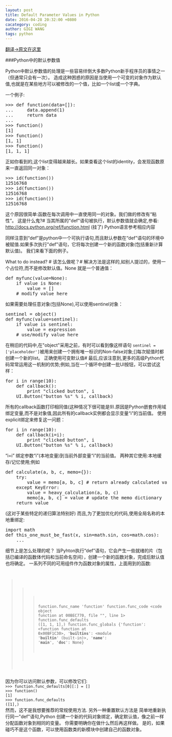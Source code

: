 ```yaml
---
layout: post
title: Default Parameter Values in Python
date: 2016-04-28 20:32:00 +0800
cacategory: coding
author: GIGI WANG
tags: python
---
```

[翻译->原文在这里](http://effbot.org/zone/default-values.htm)


###Python中的默认参数值

Python中默认参数值的处理是一些容易绊倒大多数Python新手程序员的事情之一（但通常只会有一次）。
造成这种困惑的原因是当使用一个可变的对象作为默认值,也就是在某些地方可以被修改的一个值，比如一个list或一个字典。

一个例子:
<pre>
>>> def function(data=[]):
...     data.append(1)
...     return data
...
>>> function()
[1]
>>> function()
[1, 1]
>>> function()
[1, 1, 1]
</pre>

正如你看到的,这个list变得越来越长。如果查看这个list的identity，会发现函数原来一直返回同一对象：
<pre>
>>> id(function())
12516768
>>> id(function())
12516768
>>> id(function())
12516768
</pre>

这个原因很简单:函数在每次调用中一直使用同一的对象。我们做的修改有“粘性”。
这是什么鬼?#
当其所属的"def"语句被执行，默认参数值就会确定,参看:
http://docs.python.org/ref/function.html (挂了)
Python语言参考相应内容

同样注意到“def”是python中一个可执行语句,而且默认参数在“def”语句的环境中被赋值.如果多次执行"def"语句，它将每次创建一个新的函数对象(包括重新计算默认值)。
我们来看下面的例子。

What to do instead? #
该怎么做呢？#
解决方法是这样的,如别人提过的，使用一个占位符,而不是修改默认值。None 就是一个普通值：
<pre>
def myfunc(value=None):
    if value is None:
        value = []
    # modify value here
</pre>
如果需要处理任意对象(包括None),可以使用sentinel对象：
<pre>
sentinel = object()
def myfunc(value=sentinel):
    if value is sentinel:
        value = expression
    # use/modify value here
</pre>
在稍旧的代码中,在"object"采用之前，有时可以看到像这样语句
<code>sentinel = ['placeholder']</code>被用来创建一个拥有唯一标识的Non-false对象;[]每次赋值时都创建一个新的list。
正确使用可变默认值#
最后,应该注意到,更多的高级Python代码常常运用这一机制的优势;例如,当在一个循环中创建一批UI按钮，可以尝试这样：
<pre>
for i in range(10):
    def callback():
        print "clicked button", i
    UI.Button("button %s" % i, callback)
</pre>
所有的callback函数打印相同值(这种情况下很可能是9).原因是Python嵌套作用域绑定变量,而不是对象值,因此所有的callback实例都会显示变量“i”的当前值。
使用explicit绑定来修复这一问题：
<pre>
for i in range(10):
    def callback(i=i):
        print "clicked button", i
    UI.Button("button %s" % i, callback)
</pre>
“i=i” 绑定参数“i”(本地变量)到当前外部变量“i”的当前值。
两种其它使用:本地缓存/记忆使用;例如
<pre>
def calculate(a, b, c, memo={}):
    try:
        value = memo[a, b, c] # return already calculated value
    except KeyError:
        value = heavy_calculation(a, b, c)
        memo[a, b, c] = value # update the memo dictionary
    return value
</pre>
(这对于某些特定的递归算法特别好)
而且,为了更加优化的代码,使用全局名称的本地重绑定:
<pre>
import math
def this_one_must_be_fast(x, sin=math.sin, cos=math.cos):
    ...
</pre>
细节上是怎么处理的呢？
 当Pyhton执行“def”语句，它会产生一些就绪的片（包括已编译的函数体代码和当前命名空间），创建一个新的函数对象，完成后默认值也将确定。
一系列不同的可用组件作为函数对象的属性，上面用到的函数:
<code>
>>> function.func_name
'function'
>>> function.func_code
<code object function at 00BEC770, file "<stdin>", line 1>
>>> function.func_defaults
([1, 1, 1],)
>>> function.func_globals
{'function': <function function at 0x00BF1C30>,
'__builtins__': <module '__builtin__' (built-in)>,
'__name__': '__main__', '__doc__': None}
</code>
因为你可以访问默认参数，可以修改它们:
<code>
>>> function.func_defaults[0][:] = []
>>> function()
[1]
>>> function.func_defaults
([1],)
</code>
然而，这不是我想要推荐的常规使用方法.
另外一种重置默认方法是 简单地重新执行同一"def"语句,Python 创建一个新的代码对象绑定，确定默认值，像之前一样分配函数对象到相同的变量。
你需要明确你在做什么然后再这样做。
是的，如果碰巧不是这个函数，可以使用函数类的新模块中创建自己的函数对象。